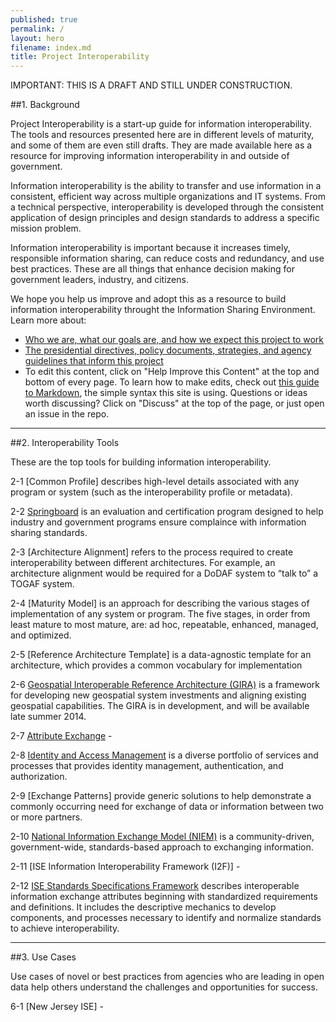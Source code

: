 ```yaml
---
published: true
permalink: /
layout: hero
filename: index.md
title: Project Interoperability
---
```


IMPORTANT: THIS IS A DRAFT AND STILL UNDER CONSTRUCTION.

##1. Background

Project Interoperability is a start-up guide for information interoperability.  The tools and resources presented here are in different levels of maturity, and some of them are even still drafts. They are made available here as a resource for improving information interoperability in and outside of government.

Information interoperability is the ability to transfer and use information in a consistent, efficient way across multiple organizations and IT systems.  From a technical perspective, interoperability is developed through the consistent application of design principles and design standards to address a specific mission problem.

Information interoperability is important because it increases timely, responsible information sharing, can reduce costs and redundancy, and use best practices. These are all things that enhance decision making for government leaders, industry, and citizens.

We hope you help us improve and adopt this as a resource to build information interoperability throught the Information Sharing Environment. Learn more about:

* [Who we are, what our goals are, and how we expect this project to work](https://github.com/Project-Interoperability/project-interoperability.github.io/blob/master/README.md)
* [The presidential directives, policy documents, strategies, and agency guidelines that inform this project](/authorities)
* To edit this content, click on "Help Improve this Content" at the top and bottom of every page. To learn how to make edits, check out [this guide to Markdown](http://guides.github.com/overviews/mastering-markdown/), the simple syntax this site is using. Questions or ideas worth discussing? Click on "Discuss" at the top of the page, or just open an issue in the repo.

----------------

##2. Interoperability Tools

These are the top tools for building information interoperability.

2-1 [Common Profile] describes high-level details associated with any program or system (such as the interoperability profile or metadata). 

2-2 [Springboard](/springboard/) is an evaluation and certification program designed to help industry and government programs ensure complaince with information sharing standards. 

2-3 [Architecture Alignment] refers to the process required to create interoperability between different architectures. For example, an architecture alignment would be required for a DoDAF system to “talk to” a TOGAF system.  

2-4 [Maturity Model] is an approach for describing the various stages of implementation of any system or program. The five stages, in order from least mature to most mature, are: ad hoc, repeatable, enhanced, managed, and optimized.

2-5 [Reference Architecture Template] is a data-agnostic template for an architecture, which provides a common vocabulary for implementation

2-6 [Geospatial Interoperable Reference Architecture (GIRA)](http://www.ise.gov/blog/michael-howell/our-approach-geospatial-interoperability) is a framework for developing new geospatial system investments and aligning existing geospatial capabilities. The GIRA is in development, and will be available late summer 2014.

2-7 [Attribute Exchange](/attribute-exchange/) - 

2-8 [Identity and Access Management](/idam/) is a diverse portfolio of services and processes that provides identity management, authentication, and authorization. 

2-9 [Exchange Patterns] provide generic solutions to help demonstrate a commonly occurring need for exchange of data or information between two or more partners. 

2-10 [National Information Exchange Model (NIEM)](/niem/) is a community-driven, government-wide, standards-based approach to exchanging information. 

2-11 [ISE Information Interoperability Framework (I2F)] - 

2-12 [ISE Standards Specifications Framework](/standards-specifications/) describes interoperable information exchange attributes beginning with standardized requirements and definitions. It includes the descriptive mechanics to develop components, and processes necessary to identify and normalize standards to achieve interoperability.  

----------------

##3. Use Cases

Use cases of novel or best practices from agencies who are leading in open data help others understand the challenges and opportunities for success.

6-1 [New Jersey ISE] - 
